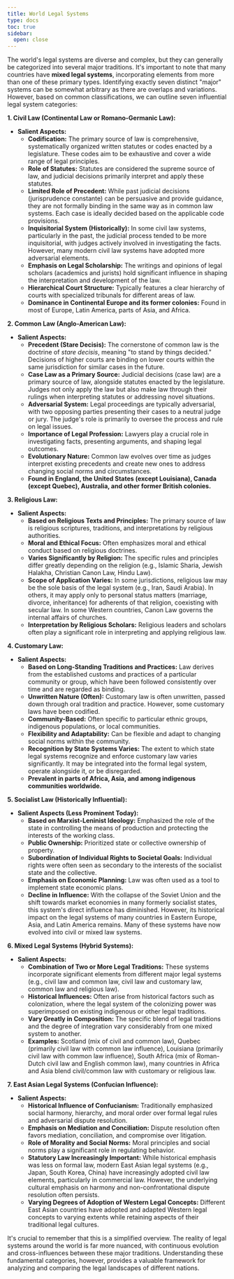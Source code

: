 ```yaml
---
title: World Legal Systems
type: docs
toc: true
sidebar:
  open: close
---
```

The world's legal systems are diverse and complex, but they can generally be categorized into several major traditions. It's important to note that many countries have **mixed legal systems**, incorporating elements from more than one of these primary types. Identifying exactly seven distinct "major" systems can be somewhat arbitrary as there are overlaps and variations. However, based on common classifications, we can outline seven influential legal system categories:

**1. Civil Law (Continental Law or Romano-Germanic Law):**

* **Salient Aspects:**
    * **Codification:** The primary source of law is comprehensive, systematically organized written statutes or codes enacted by a legislature. These codes aim to be exhaustive and cover a wide range of legal principles.
    * **Role of Statutes:** Statutes are considered the supreme source of law, and judicial decisions primarily interpret and apply these statutes.
    * **Limited Role of Precedent:** While past judicial decisions (jurisprudence constante) can be persuasive and provide guidance, they are not formally binding in the same way as in common law systems. Each case is ideally decided based on the applicable code provisions.
    * **Inquisitorial System (Historically):** In some civil law systems, particularly in the past, the judicial process tended to be more inquisitorial, with judges actively involved in investigating the facts. However, many modern civil law systems have adopted more adversarial elements.
    * **Emphasis on Legal Scholarship:** The writings and opinions of legal scholars (academics and jurists) hold significant influence in shaping the interpretation and development of the law.
    * **Hierarchical Court Structure:** Typically features a clear hierarchy of courts with specialized tribunals for different areas of law.
    * **Dominance in Continental Europe and its former colonies:** Found in most of Europe, Latin America, parts of Asia, and Africa.

**2. Common Law (Anglo-American Law):**

* **Salient Aspects:**
    * **Precedent (Stare Decisis):** The cornerstone of common law is the doctrine of *stare decisis*, meaning "to stand by things decided." Decisions of higher courts are binding on lower courts within the same jurisdiction for similar cases in the future.
    * **Case Law as a Primary Source:** Judicial decisions (case law) are a primary source of law, alongside statutes enacted by the legislature. Judges not only apply the law but also make law through their rulings when interpreting statutes or addressing novel situations.
    * **Adversarial System:** Legal proceedings are typically adversarial, with two opposing parties presenting their cases to a neutral judge or jury. The judge's role is primarily to oversee the process and rule on legal issues.
    * **Importance of Legal Profession:** Lawyers play a crucial role in investigating facts, presenting arguments, and shaping legal outcomes.
    * **Evolutionary Nature:** Common law evolves over time as judges interpret existing precedents and create new ones to address changing social norms and circumstances.
    * **Found in England, the United States (except Louisiana), Canada (except Quebec), Australia, and other former British colonies.**

**3. Religious Law:**

* **Salient Aspects:**
    * **Based on Religious Texts and Principles:** The primary source of law is religious scriptures, traditions, and interpretations by religious authorities.
    * **Moral and Ethical Focus:** Often emphasizes moral and ethical conduct based on religious doctrines.
    * **Varies Significantly by Religion:** The specific rules and principles differ greatly depending on the religion (e.g., Islamic Sharia, Jewish Halakha, Christian Canon Law, Hindu Law).
    * **Scope of Application Varies:** In some jurisdictions, religious law may be the sole basis of the legal system (e.g., Iran, Saudi Arabia). In others, it may apply only to personal status matters (marriage, divorce, inheritance) for adherents of that religion, coexisting with secular law. In some Western countries, Canon Law governs the internal affairs of churches.
    * **Interpretation by Religious Scholars:** Religious leaders and scholars often play a significant role in interpreting and applying religious law.

**4. Customary Law:**

* **Salient Aspects:**
    * **Based on Long-Standing Traditions and Practices:** Law derives from the established customs and practices of a particular community or group, which have been followed consistently over time and are regarded as binding.
    * **Unwritten Nature (Often):** Customary law is often unwritten, passed down through oral tradition and practice. However, some customary laws have been codified.
    * **Community-Based:** Often specific to particular ethnic groups, indigenous populations, or local communities.
    * **Flexibility and Adaptability:** Can be flexible and adapt to changing social norms within the community.
    * **Recognition by State Systems Varies:** The extent to which state legal systems recognize and enforce customary law varies significantly. It may be integrated into the formal legal system, operate alongside it, or be disregarded.
    * **Prevalent in parts of Africa, Asia, and among indigenous communities worldwide.**

**5. Socialist Law (Historically Influential):**

* **Salient Aspects (Less Prominent Today):**
    * **Based on Marxist-Leninist Ideology:** Emphasized the role of the state in controlling the means of production and protecting the interests of the working class.
    * **Public Ownership:** Prioritized state or collective ownership of property.
    * **Subordination of Individual Rights to Societal Goals:** Individual rights were often seen as secondary to the interests of the socialist state and the collective.
    * **Emphasis on Economic Planning:** Law was often used as a tool to implement state economic plans.
    * **Decline in Influence:** With the collapse of the Soviet Union and the shift towards market economies in many formerly socialist states, this system's direct influence has diminished. However, its historical impact on the legal systems of many countries in Eastern Europe, Asia, and Latin America remains. Many of these systems have now evolved into civil or mixed law systems.

**6. Mixed Legal Systems (Hybrid Systems):**

* **Salient Aspects:**
    * **Combination of Two or More Legal Traditions:** These systems incorporate significant elements from different major legal systems (e.g., civil law and common law, civil law and customary law, common law and religious law).
    * **Historical Influences:** Often arise from historical factors such as colonization, where the legal system of the colonizing power was superimposed on existing indigenous or other legal traditions.
    * **Vary Greatly in Composition:** The specific blend of legal traditions and the degree of integration vary considerably from one mixed system to another.
    * **Examples:** Scotland (mix of civil and common law), Quebec (primarily civil law with common law influence), Louisiana (primarily civil law with common law influence), South Africa (mix of Roman-Dutch civil law and English common law), many countries in Africa and Asia blend civil/common law with customary or religious law.

**7. East Asian Legal Systems (Confucian Influence):**

* **Salient Aspects:**
    * **Historical Influence of Confucianism:** Traditionally emphasized social harmony, hierarchy, and moral order over formal legal rules and adversarial dispute resolution.
    * **Emphasis on Mediation and Conciliation:** Dispute resolution often favors mediation, conciliation, and compromise over litigation.
    * **Role of Morality and Social Norms:** Moral principles and social norms play a significant role in regulating behavior.
    * **Statutory Law Increasingly Important:** While historical emphasis was less on formal law, modern East Asian legal systems (e.g., Japan, South Korea, China) have increasingly adopted civil law elements, particularly in commercial law. However, the underlying cultural emphasis on harmony and non-confrontational dispute resolution often persists.
    * **Varying Degrees of Adoption of Western Legal Concepts:** Different East Asian countries have adopted and adapted Western legal concepts to varying extents while retaining aspects of their traditional legal cultures.

It's crucial to remember that this is a simplified overview. The reality of legal systems around the world is far more nuanced, with continuous evolution and cross-influences between these major traditions. Understanding these fundamental categories, however, provides a valuable framework for analyzing and comparing the legal landscapes of different nations.
